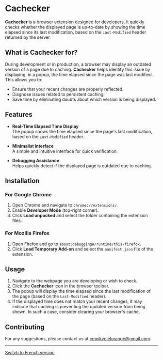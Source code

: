 # Cachecker

**Cachecker** is a browser extension designed for developers. It quickly checks whether the displayed page is up-to-date by showing the time elapsed since its last modification, based on the `Last-Modified` header returned by the server.

## What is Cachecker for?

During development or in production, a browser may display an outdated version of a page due to caching. **Cachecker** helps identify this issue by displaying, in a popup, the time elapsed since the page was last modified. This allows you to:
- Ensure that your recent changes are properly reflected.
- Diagnose issues related to persistent caching.
- Save time by eliminating doubts about which version is being displayed.

## Features

- **Real-Time Elapsed Time Display**  
  The popup shows the time elapsed since the page's last modification, based on the `Last-Modified` header.

- **Minimalist Interface**  
  A simple and intuitive interface for quick verification.

- **Debugging Assistance**  
  Helps quickly detect if the displayed page is outdated due to caching.

## Installation

### For Google Chrome

1. Open Chrome and navigate to `chrome://extensions/`.
2. Enable **Developer Mode** (top-right corner).
3. Click **Load unpacked** and select the folder containing the extension files.

### For Mozilla Firefox

1. Open Firefox and go to `about:debugging#/runtime/this-firefox`.
2. Click **Load Temporary Add-on** and select the `manifest.json` file of the extension.

## Usage

1. Navigate to the webpage you are developing or wish to check.
2. Click the **Cachecker** icon in the browser toolbar.
3. The popup will display the time elapsed since the last modification of the page (based on the `Last-Modified` header).
4. If the displayed time does not match your recent changes, it may indicate that caching is preventing the updated version from being shown. In such a case, consider clearing your browser's cache.

## Contributing

For any suggestions, please contact us at [cmoikvolelorange@gmail.com](mailto:cmoikvolelorange@gmail.com).

---

[Switch to French version](README_fr.md)
